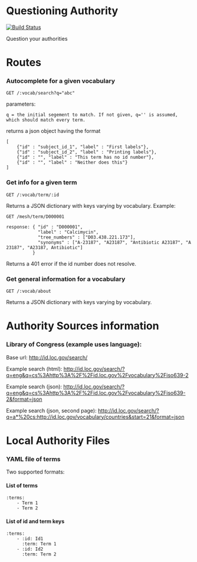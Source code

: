 Questioning Authority
=====================

[![Build Status](https://travis-ci.org/projecthydra/questioning_authority.png)](https://travis-ci.org/projecthydra/questioning_authority)

Question your authorities

# Routes

### Autocomplete for a given vocabulary

    GET /:vocab/search?q="abc"

parameters:

    q = the initial segement to match. If not given, q='' is assumed, which should match every term.

returns a json object having the format

    [
        {"id" : "subject_id_1", "label" : "First labels"},
        {"id" : "subject_id_2", "label" : "Printing labels"},
        {"id" : "", "label" : "This term has no id number"},
        {"id" : "", "label" : "Neither does this"}
    ]

### Get info for a given term

    GET /:vocab/term/:id

Returns a JSON dictionary with keys varying by vocabulary. Example:

    GET /mesh/term/D000001

    response: { "id" : "D000001",
                "label" : "Calcimycin",
                "tree_numbers" : ["D03.438.221.173"],
                "synonyms" : ["A-23187", "A23187", "Antibiotic A23187", "A 23187", "A23187, Antibiotic"]
              }

Returns a 401 error if the id number does not resolve.


### Get general information for a vocabulary

    GET /:vocab/about

Returns a JSON dictionary with keys varying by vocabulary.

Authority Sources information
=============================

### Library of Congress (example uses language):

Base url: http://id.loc.gov/search/

Example search (html): http://id.loc.gov/search/?q=eng&q=cs%3Ahttp%3A%2F%2Fid.loc.gov%2Fvocabulary%2Fiso639-2

Example search (json): http://id.loc.gov/search/?q=eng&q=cs%3Ahttp%3A%2F%2Fid.loc.gov%2Fvocabulary%2Fiso639-2&format=json

Example search (json, second page): http://id.loc.gov/search/?q=a*%20cs:http://id.loc.gov/vocabulary/countries&start=21&format=json

Local Authority Files
=====================

### YAML file of terms

Two supported formats:

#### List of terms

	:terms:
		- Term 1
		- Term 2
		
#### List of id and term keys

	:terms:
		- :id: Id1
		  :term: Term 1
		- :id: Id2
		  :term: Term 2
		

